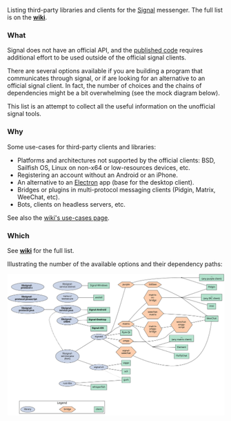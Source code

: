 Listing third-party libraries and clients for the [Signal](https://signal.org/) messenger.
The full list is on the [**wiki**](https://github.com/exquo/signal-libs/wiki/Tools-list).


### What

Signal does not have an official API, and the [published code](https://github.com/signalapp/) requires additional effort to be used outside of the official signal clients.

There are several options available if you are building a program that communicates through signal, or if are looking for an alternative to an official signal client. In fact, the  number of choices and the chains of dependencies might be a bit overwhelming (see the mock diagram below).

This list is an attempt to collect all the useful information on the unofficial signal tools.


### Why

Some use-cases for third-party clients and libraries:

- Platforms and architectures not supported by the official clients: BSD, Sailfish OS, Linux on non-x64 or low-resources devices, etc.
- Registering an account without an Android or an iPhone.
- An alternative to an [Electron](https://www.electronjs.org/) app (base for the desktop client).
- Bridges or plugins in multi-protocol messaging clients (Pidgin, Matrix, WeeChat, etc).
- Bots, clients on headless servers, etc.

See also the [wiki's use-cases page](https://github.com/exquo/signal-libs/wiki/Use-cases).


### Which

See [**wiki**](https://github.com/exquo/signal-libs/wiki/Tools-list) for the full list.

Illustrating the number of the available options and their dependency paths:

![graph](graph/signal-libs.svg)


